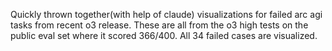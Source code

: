 Quickly thrown together(with help of claude) visualizations for failed arc agi tasks from recent o3 release. These are all from the o3 high tests on the public eval set where it scored 366/400. All 34 failed cases are visualized. 
